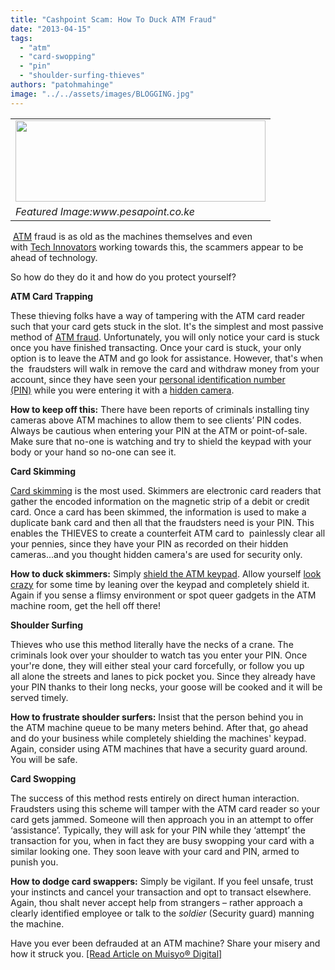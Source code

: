 ```yaml
---
title: "Cashpoint Scam: How To Duck ATM Fraud"
date: "2013-04-15"
tags: 
  - "atm"
  - "card-swopping"
  - "pin"
  - "shoulder-surfing-thieves"
authors: "patohmahinge"
image: "../../assets/images/BLOGGING.jpg"
---
```


<table cellpadding="0" cellspacing="0"><tbody><tr><td><a href="https://mahinge.com/wp-content/uploads/2013/04/atm.jpg"><img border="0" height="130" src="images/atm1.jpg" width="400"></a></td></tr><tr><td><i><span>Featured Image:www.pesapoint.co.ke</span></i></td></tr></tbody></table>

  

 [ATM](https://mahinge.com/wp-content/uploads/2013/04/Automated_teller_machine) fraud is as old as the machines themselves and even with [Tech Innovators](https://mahinge.com/wp-content/uploads/2013/04/-) working towards this, the scammers appear to be ahead of technology.  

So how do they do<!--more--> it and how do you protect yourself?

  

**ATM Card Trapping**

These thieving folks have a way of tampering with the ATM card reader such that your card gets stuck in the slot. It's the simplest and most passive method of [ATM fraud](https://mahinge.com/wp-content/uploads/2013/04/atm-fraud-c-245). Unfortunately, you will only notice your card is stuck once you have finished transacting. Once your card is stuck, your only option is to leave the ATM and go look for assistance. However, that's when the  fraudsters will walk in remove the card and withdraw money from your account, since they have seen your [personal identification number (PIN)](https://mahinge.com/wp-content/uploads/2013/04/Personal_identification_number) while you were entering it with a [hidden camera](https://mahinge.com/wp-content/uploads/2013/04/atm_071411).

**How to keep off this:** There have been reports of criminals installing tiny cameras above ATM machines to allow them to see clients’ PIN codes. Always be cautious when entering your PIN at the ATM or point-of-sale. Make sure that no-one is watching and try to shield the keypad with your body or your hand so no-one can see it.

**Card Skimming**

[Card skimming](http://www.scamwatch.gov.au/content/index.phtml/tag/CardSkimming) is the most used. Skimmers are electronic card readers that gather the encoded information on the magnetic strip of a debit or credit card. Once a card has been skimmed, the information is used to make a duplicate bank card and then all that the fraudsters need is your PIN. This enables the THIEVES to create a counterfeit ATM card to  painlessly clear all your pennies, since they have your PIN as recorded on their hidden cameras...and you thought hidden camera's are used for security only.

**How to duck skimmers:** Simply [shield the ATM keypad](http://www.warwickshire.police.uk/crimeprevention/Crimeimages/howtoenter.jpg). Allow yourself [look crazy](https://mahinge.com/wp-content/uploads/2013/04/09_30_10_SimpleSecurity1.jpg) for some time by leaning over the keypad and completely shield it. Again if you sense a flimsy environment or spot queer gadgets in the ATM machine room, get the hell off there!

**Shoulder Surfing**

Thieves who use this method literally have the necks of a crane. The criminals look over your shoulder to watch tas you enter your PIN. Once your're done, they will either steal your card forcefully, or follow you up all alone the streets and lanes to pick pocket you. Since they already have your PIN thanks to their long necks, your goose will be cooked and it will be served timely.

**How to frustrate shoulder surfers:** Insist that the person behind you in the ATM machine queue to be many meters behind. After that, go ahead and do your business while completely shielding the machines' keypad. Again, consider using ATM machines that have a security guard around. You will be safe.

**Card Swopping**

The success of this method rests entirely on direct human interaction. Fraudsters using this scheme will tamper with the ATM card reader so your card gets jammed. Someone will then approach you in an attempt to offer ‘assistance’. Typically, they will ask for your PIN while they ‘attempt’ the transaction for you, when in fact they are busy swopping your card with a similar looking one. They soon leave with your card and PIN, armed to punish you.

**How to dodge card swappers:** Simply be vigilant. If you feel unsafe, trust your instincts and cancel your transaction and opt to transact elsewhere. Again, thou shalt never accept help from strangers – rather approach a clearly identified employee or talk to the _soldier_ (Security guard) manning the machine.

  
Have you ever been defrauded at an ATM machine? Share your misery and how it struck you. [\[Read Article on Muisyo](https://mahinge.com/wp-content/uploads/2013/04/cashpoint-scam-how-to-duck-atm-fraud.html)[® Digital\]](https://mahinge.com/wp-content/uploads/2013/04/cashpoint-scam-how-to-duck-atm-fraud.html)
